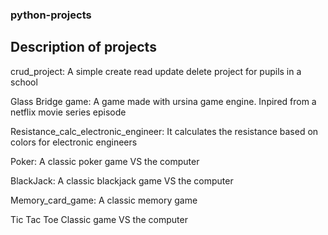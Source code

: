 ### python-projects
## Description of projects

crud_project:
A simple create read update delete project for pupils in a school

Glass Bridge game:
A game made with ursina game engine. Inpired from a netflix movie series episode

Resistance_calc_electronic_engineer:
It calculates the resistance based on colors for electronic engineers

Poker:
A classic poker game VS the computer

BlackJack:
A classic blackjack game VS the computer

Memory_card_game:
A classic memory game

Tic Tac Toe
Classic game VS the computer 

